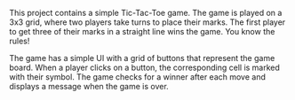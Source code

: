 This project contains a simple Tic-Tac-Toe game. The game is played on a 3x3
grid, where two players take turns to place their marks. The first player to get
three of their marks in a straight line wins the game. You know the rules!

The game has a simple UI with a grid of buttons that represent the game board.
When a player clicks on a button, the corresponding cell is marked with their
symbol. The game checks for a winner after each move and displays a message when
the game is over.

